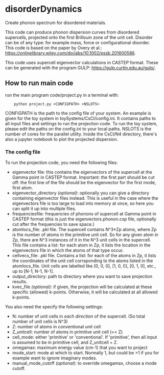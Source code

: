 # disorderDynamics
Create phonon spectrum for disordered materials.

This code can produce phonon dispersion curves from disordered supercells, projected onto the first Brillouin zone of the unit cell.
Disorder can be of any type: for example mass, force or configurational disorder.
This code is based on the paper by Overy et al.: https://onlinelibrary.wiley.com/doi/abs/10.1002/pssb.201600586.

This code uses supercell eigenvector calculations in CASTEP format. These can be generated with the program GULP: https://gulp.curtin.edu.au/gulp/.

## How to run main code

run the main program code/project.py in a terminal with:

        python project.py <CONFIGPATH> <NSLOTS>

CONFIGPATH is the path to the config file of your system. An example is given for the toy system in toySystems/CsCl/config.ini. It contains paths to all input files and settings to run the projection code. 
To run the toy system, please edit the paths on the config.ini to your local paths. 
NSLOTS is the number of cores for the parallel utility.
Inside the CsCl/N4 directory, there's also a jupyter notebook to plot the projected dispersion.

### The config file

To run the projection code, you need the following files:

- eigenvector file: this contains the eigenvectors of the supercell at the Gamma point in CASTEP format. Important: the first part should be cut off: the first line of the file should be the eigenvector for the first mode, first atom.
- eigenvector_directory *(optional)*: optionally you can give a directory containing eigenvector files instead. This is useful in the case where the eigenvectors file is too large to load into memory at once, so here you can split it up into multiple files.
- frequenciesfile: frequencies of phonons of supercell at Gamma point in CASTEP format (this is just the eigenvectors.phonon.csp file, optionally cut after the frequencies to save space.)
- atomlocs_file: .pkl file. The supercell contains N^3*Zp atoms, where Zp is the number of atoms in the primitive unit cell. So for any given atom in Zp, there are N^3 instances of it in the N^3 unit cells in the supercell. This file contains a list: for each atom in Zp, it lists the location in the eigenvectors file in which the atoms of that type occur.
- cellvecs_file: .pkl file. Contains a list: for each of the atoms in Zp, it lists the coordinates of the unit cell corrsponding to the atoms listed in the atomlocs_file. Unit cells are labelled like [0, 0, 0], [1, 0, 0], [0, 1, 0], etc., up to [N-1, N-1, N-1].
- output_directory: path to directory where you want to save projection results.
- kvec_file *(optional)*: if given, the projection will be calculated at these specific (allowed) k-points. Otherwise, it will be calculated at all allowed k-points.

You also need the specify the following settings:
- N: number of unit cells in *each direction* of the supercell. (So total number of unit cells is N^3)
- Z: number of atoms in conventional unit cell
- Z_unitcell: number of atoms in primitive unit cell (=< Z)
- cell_mode: either 'primitive' or 'conventional'. If 'primitive', then all input is assumed to be in primitive cell, and Z_unitcell = Z.
- omegamax: maximum energy value (cm-1) that you want to project
- mode_start: mode at which to start. Normally 1, but could be >1 if you for example want to ignore imaginary modes.
- manual_mode_cutoff *(optional)*: to override omegamax, choose a mode cutoff.

